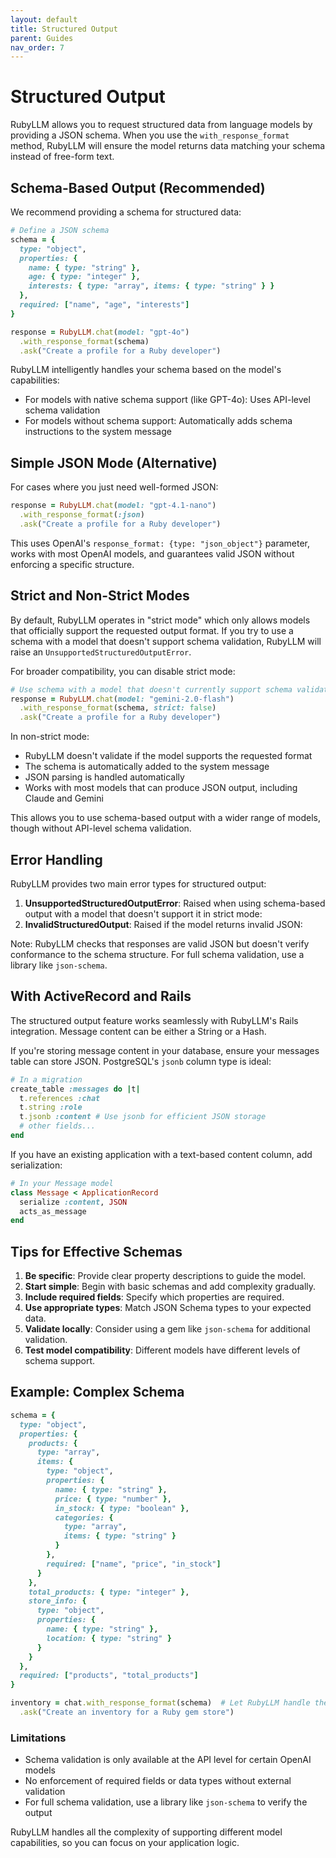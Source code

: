 ```yaml
---
layout: default
title: Structured Output
parent: Guides
nav_order: 7
---
```


# Structured Output

RubyLLM allows you to request structured data from language models by providing a JSON schema. When you use the `with_response_format` method, RubyLLM will ensure the model returns data matching your schema instead of free-form text.

## Schema-Based Output (Recommended)

We recommend providing a schema for structured data:

```ruby
# Define a JSON schema
schema = {
  type: "object",
  properties: {
    name: { type: "string" },
    age: { type: "integer" },
    interests: { type: "array", items: { type: "string" } }
  },
  required: ["name", "age", "interests"]
}

response = RubyLLM.chat(model: "gpt-4o")
  .with_response_format(schema)
  .ask("Create a profile for a Ruby developer")
```

RubyLLM intelligently handles your schema based on the model's capabilities:

- For models with native schema support (like GPT-4o): Uses API-level schema validation
- For models without schema support: Automatically adds schema instructions to the system message

## Simple JSON Mode (Alternative)

For cases where you just need well-formed JSON:

```ruby
response = RubyLLM.chat(model: "gpt-4.1-nano")
  .with_response_format(:json)
  .ask("Create a profile for a Ruby developer")
```

This uses OpenAI's `response_format: {type: "json_object"}` parameter, works with most OpenAI models, and guarantees valid JSON without enforcing a specific structure.

## Strict and Non-Strict Modes

By default, RubyLLM operates in "strict mode" which only allows models that officially support the requested output format. If you try to use a schema with a model that doesn't support schema validation, RubyLLM will raise an `UnsupportedStructuredOutputError`.

For broader compatibility, you can disable strict mode:

```ruby
# Use schema with a model that doesn't currently support schema validation on RubyLLM
response = RubyLLM.chat(model: "gemini-2.0-flash")
  .with_response_format(schema, strict: false)
  .ask("Create a profile for a Ruby developer")
```

In non-strict mode:

- RubyLLM doesn't validate if the model supports the requested format
- The schema is automatically added to the system message
- JSON parsing is handled automatically
- Works with most models that can produce JSON output, including Claude and Gemini

This allows you to use schema-based output with a wider range of models, though without API-level schema validation.

## Error Handling

RubyLLM provides two main error types for structured output:

1. **UnsupportedStructuredOutputError**: Raised when using schema-based output with a model that doesn't support it in strict mode:
2. **InvalidStructuredOutput**: Raised if the model returns invalid JSON:

Note: RubyLLM checks that responses are valid JSON but doesn't verify conformance to the schema structure. For full schema validation, use a library like `json-schema`.

## With ActiveRecord and Rails

The structured output feature works seamlessly with RubyLLM's Rails integration. Message content can be either a String or a Hash.

If you're storing message content in your database, ensure your messages table can store JSON. PostgreSQL's `jsonb` column type is ideal:

```ruby
# In a migration
create_table :messages do |t|
  t.references :chat
  t.string :role
  t.jsonb :content # Use jsonb for efficient JSON storage
  # other fields...
end
```

If you have an existing application with a text-based content column, add serialization:

```ruby
# In your Message model
class Message < ApplicationRecord
  serialize :content, JSON
  acts_as_message
end
```

## Tips for Effective Schemas

1. **Be specific**: Provide clear property descriptions to guide the model.
2. **Start simple**: Begin with basic schemas and add complexity gradually.
3. **Include required fields**: Specify which properties are required.
4. **Use appropriate types**: Match JSON Schema types to your expected data.
5. **Validate locally**: Consider using a gem like `json-schema` for additional validation.
6. **Test model compatibility**: Different models have different levels of schema support.

## Example: Complex Schema

```ruby
schema = {
  type: "object",
  properties: {
    products: {
      type: "array",
      items: {
        type: "object",
        properties: {
          name: { type: "string" },
          price: { type: "number" },
          in_stock: { type: "boolean" },
          categories: {
            type: "array",
            items: { type: "string" }
          }
        },
        required: ["name", "price", "in_stock"]
      }
    },
    total_products: { type: "integer" },
    store_info: {
      type: "object",
      properties: {
        name: { type: "string" },
        location: { type: "string" }
      }
    }
  },
  required: ["products", "total_products"]
}

inventory = chat.with_response_format(schema)  # Let RubyLLM handle the schema formatting
  .ask("Create an inventory for a Ruby gem store")
```

### Limitations

- Schema validation is only available at the API level for certain OpenAI models
- No enforcement of required fields or data types without external validation
- For full schema validation, use a library like `json-schema` to verify the output

RubyLLM handles all the complexity of supporting different model capabilities, so you can focus on your application logic.

